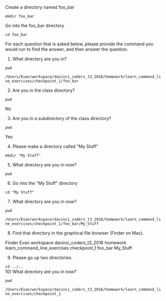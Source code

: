
Create a directory named foo_bar

`mkdir foo_bar`
    
Go into the foo_bar directory

`cd foo_bar`

For each question that is asked below, please provide the command you would run to find the answer, and then answer the question.

1) What directory are you in?

`pwd`

`/Users/Evan/workspace/davinci_coders_t3_2016/homework/learn_command_line_exercises/checkpoint_1/foo_bar`


2) Are you in the class directory?

`pwd`

No
    
3) Are you in a subdirectory of the class directory?
    
`pwd`

Yes
    
4) Please make a directory called "My Stuff"

`mkdir "My Stuff"`
 
 
   
5) What directory are you in now?

`pwd`


    
6) Go into the "My Stuff" directory
 
`cd "My Stuff"`

7) What directory are you in now?
     
`pwd`

`/Users/Evan/workspace/davinci_coders_t3_2016/homework/learn_command_line_exercises/checkpoint_1/foo_bar/My_Stuff`

      
8) Find that directory in the graphical file browser (Finder on Mac).

Finder
Evan
workspace
davinci_coders_t3_2016
homework
learn_command_line_exercises
checkpoint_1
foo_bar
My_Stuff

9) Please go up two directories.

`cd ../..`    
10) What directory are you in now?
     
`pwd`

`/Users/Evan/workspace/davinci_coders_t3_2016/homework/learn_command_line_exercises/checkpoint_1`

